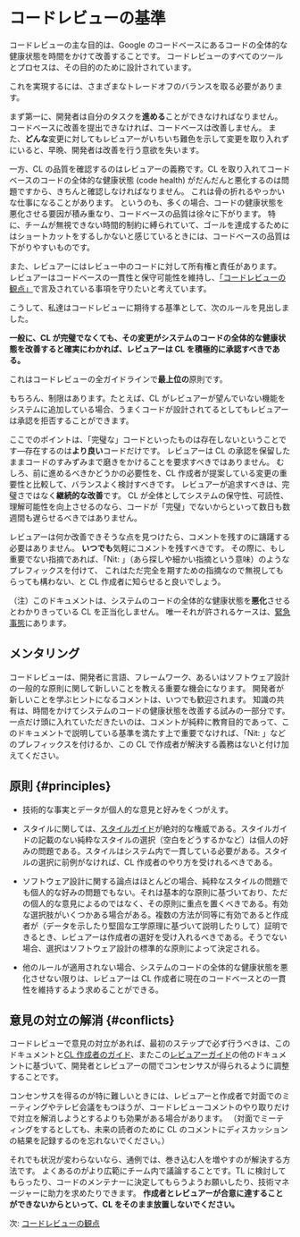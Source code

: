 # コードレビューの基準

コードレビューの主な目的は、Google のコードベースにあるコードの全体的な健康状態を時間をかけて改善することです。
コードレビューのすべてのツールとプロセスは、その目的のために設計されています。

これを実現するには、さまざまなトレードオフのバランスを取る必要があります。

まず第一に、開発者は自分のタスクを**進める**ことができなければなりません。
コードベースに改善を提出できなければ、コードベースは改善しません。
また、**どんな**変更に対してもレビュアーがいちいち難色を示して変更を取り入れずにいると、早晩、開発者は改善を行う意欲を失います。

一方、CL の品質を確認するのはレビュアーの義務です。CL を取り入れてコードベースのコードの全体的な健康状態 (code health) がだんだんと悪化するのは問題ですから、きちんと確認しなければなりません。
これは骨の折れるやっかいな仕事になることがあります。
というのも、多くの場合、コードの健康状態を悪化させる要因が積み重なり、コードベースの品質は徐々に下がります。
特に、チームが無視できない時間的制約に縛られていて、ゴールを達成するためにはショートカットをするしかないと感じているときには、コードベースの品質は下がりやすいものです。

また、レビュアーにはレビュー中のコードに対して所有権と責任があります。
レビュアーはコードベースの一貫性と保守可能性を維持し、[「コードレビューの観点」](looking-for.md)で言及されている事項を守りたいと考えています。

こうして、私達はコードレビューに期待する基準として、次のルールを見出しました。

**一般に、CL が完璧でなくても、その変更がシステムのコードの全体的な健康状態を改善すると確実にわかれば、レビュアーは CL を積極的に承認すべきである。**

これはコードレビューの全ガイドラインで**最上位の**原則です。

もちろん、制限はあります。たとえば、CL がレビュアーが望んでいない機能をシステムに追加している場合、うまくコードが設計されてるとしてもレビュアーは承認を拒否することができます。

ここでのポイントは、「完璧な」コードといったものは存在しないということです—存在するのは**より良い**コードだけです。
レビュアーは CL の承認を保留したままコードのすみずみまで磨きをかけることを要求すべきではありません。
むしろ、前に進めるべきかどうかの必要性を、CL 作成者が提案している変更の重要性と比較して、バランスよく検討すべきです。
レビュアーが追求すべきは、完璧さではなく**継続的な改善**です。
CL が全体としてシステムの保守性、可読性、理解可能性を向上させるのなら、コードが「完璧」でないからといって数日も数週間も遅らせるべきではありません。

レビュアーは何か改善できそうな点を見つけたら、コメントを残すのに躊躇する必要はありません。
**いつでも**気軽にコメントを残すべきです。
その際に、もし重要でない指摘であれば、「Nit: 」（あら探しや細かい指摘という意味）のようなプレフィックスを付けて、
これはただ完全を期すための指摘なので無視してもらっても構わない、と CL 作成者に知らせると良いでしょう。

（注）このドキュメントは、システムのコードの全体的な健康状態を**悪化**させるとわかりきっている CL を正当化しません。
唯一それが許されるケースは、[緊急事態](../emergencies.md)にあります。

## メンタリング

コードレビューは、開発者に言語、フレームワーク、あるいはソフトウェア設計の一般的な原則に関して新しいことを教える重要な機会になります。
開発者が新しいことを学ぶヒントになるコメントは、いつでも歓迎されます。
知識の共有は、時間をかけてシステムのコードの健康状態を改善する試みの一部分です。
一点だけ頭に入れていただきたいのは、コメントが純粋に教育目的であって、このドキュメントで説明している基準を満たす上で重要でなければ、「Nit: 」などのプレフィックスを付けるか、この CL で作成者が解決する義務はないと付け加えてください。

## 原則 {#principles}

- 技術的な事実とデータが個人的な意見と好みをくつがえす。

- スタイルに関しては、[スタイルガイド](http://google.github.io/styleguide/)が絶対的な権威である。スタイルガイドの記載のない純粋なスタイルの選択（空白をどうするかなど）は個人の好みの問題である。スタイルはシステム内で一貫している必要がある。スタイルの選択に前例がなければ、CL 作成者のやり方を受けれるべきである。

- ソフトウェア設計に関する論点はほとんどの場合、純粋なスタイルの問題でも個人的な好みの問題でもない。それは基本的な原則に基づいており、ただの個人的な意見によるのではなく、その原則に重点を置くべきである。有効な選択肢がいくつかある場合がある。複数の方法が同等に有効であると作成者が（データを示したり堅固な工学原理に基づいて説明したりして）証明できるとき、レビュアーは作成者の選好を受け入れるべきである。そうでない場合、選択はソフトウェア設計の標準的な原則によって決定される。

- 他のルールが適用されない場合、システムのコードの全体的な健康状態を悪化させない限りは、レビュアーは CL 作成者に現在のコードベースとの一貫性を維持するよう求めることができる。

## 意見の対立の解消 {#conflicts}

コードレビューで意見の対立があれば、最初のステップで必ず行うべきは、このドキュメントと[CL 作成者のガイド](../developer/)、またこの[レビュアーガイド](index.md)の他のドキュメントに基づいて、開発者とレビュアーの間でコンセンサスが得られるように調整することです。

コンセンサスを得るのが特に難しいときには、レビュアーと作成者で対面でのミーティングやテレビ会議をもつほうが、コードレビューコメントのやり取りだけで対立を解消しようとするよりも効果がある場合があります。
（対面でミーティングをするとしても、未来の読者のために CL のコメントにディスカッションの結果を記録するのを忘れないでください。）

それでも状況が変わらないなら、通例では、巻き込む人を増やすのが解決する方法です。
よくあるのがより広範にチーム内で議論することです。TL に検討してもらったり、コードのメンテナーに決定してもらうようお願いしたり、技術マネージャーに助力を求めたりできます。
**作成者とレビュアーが合意に達することができないからといって、CL をそのまま放置しないでください。**

次: [コードレビューの観点](looking-for.md)
